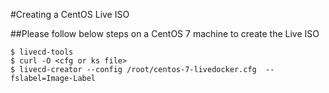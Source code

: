 
#Creating a CentOS Live ISO

##Please follow below steps on a CentOS 7 machine to create the Live ISO 

```
$ livecd-tools
$ curl -O <cfg or ks file>
$ livecd-creator --config /root/centos-7-livedocker.cfg  --fslabel=Image-Label
```
